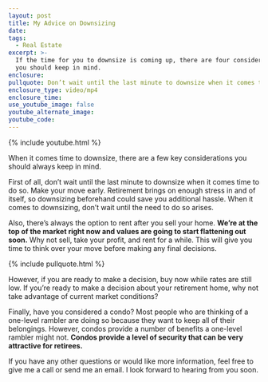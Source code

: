 ```yaml
---
layout: post
title: My Advice on Downsizing
date:
tags:
  - Real Estate
excerpt: >-
  If the time for you to downsize is coming up, there are four considerations
  you should keep in mind.
enclosure:
pullquote: Don’t wait until the last minute to downsize when it comes time to do so.
enclosure_type: video/mp4
enclosure_time:
use_youtube_image: false
youtube_alternate_image:
youtube_code:
---
```


{% include youtube.html %}

When it comes time to downsize, there are a few key considerations you should always keep in mind.&nbsp;

First of all, don’t wait until the last minute to downsize when it comes time to do so. Make your move early. Retirement brings on enough stress in and of itself, so downsizing beforehand could save you additional hassle. When it comes to downsizing, don’t wait until the need to do so arises.&nbsp;

Also, there’s always the option to rent after you sell your home. **We’re at the top of the market right now and values are going to start flattening out soon.** Why not sell, take your profit, and rent for a while. This will give you time to think over your move before making any final decisions.&nbsp;

{% include pullquote.html %}

However, if you are ready to make a decision, buy now while rates are still low. If you’re ready to make a decision about your retirement home, why not take advantage of current market conditions?

Finally, have you considered a condo? Most people who are thinking of a one-level rambler are doing so because they want to keep all of their belongings. However, condos provide a number of benefits a one-level rambler might not. **Condos provide a level of security that can be very attractive for retirees.&nbsp;**

If you have any other questions or would like more information, feel free to give me a call or send me an email. I look forward to hearing from you soon.<br>&nbsp;